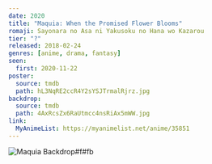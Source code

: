 ```yaml
---
date: 2020
title: "Maquia: When the Promised Flower Blooms"
romaji: Sayonara no Asa ni Yakusoku no Hana wo Kazarou
tier: "?"
released: 2018-02-24
genres: [anime, drama, fantasy]
seen:
  first: 2020-11-22
poster:
  source: tmdb
  path: hL3NqRE2ccR4Y2sYSJTrmalRjrz.jpg
backdrop:
  source: tmdb
  path: 4AxRcsZx6RaUtmcc4nsRiAx5mWW.jpg
link:
  MyAnimeList: https://myanimelist.net/anime/35851
---
```


![Maquia Backdrop#f#fb](https://image.tmdb.org/t/p/original/yjfwNSDljAKsuHwwE34xjlY3tQj.jpg "Source: TMDB")
